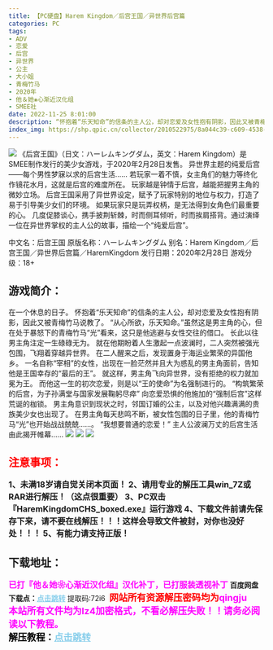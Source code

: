```yaml
---
title: 【PC硬盘】Harem Kingdom／后宫王国／异世界后宫篇
categories: PC
tags:
- ADV
- 恋爱
- 后宫
- 异世界
- 公主
- 大小姐
- 青梅竹马
- 2020年
- 他＆她❀心渐近汉化组
- SMEE社
date: 2022-11-25 8:01:00
description: “怀抱着“乐天知命”的信条的主人公，却对恋爱及女性抱有阴影，因此又被青梅竹马说教了。“从心所欲，乐天知命。”虽然这是男主角的心，但在处于暴怒下的青梅竹马“光”看来，这只是他逃避与女性交往的借口。长此以往男主角注定一生碌碌无为。就在他期盼着人生激起一点波澜时，二人突然被强光包围，飞翔着穿越异世界。在二人醒来之后，发现置身于海运业繁荣的异国他乡。一名自称“宰相”的女性，出现在一脸茫然并且大为惑乱的男主角面前，告知他是王国幸存的“最后的王”。
index_img: https://shp.qpic.cn/collector/2010522975/8a044c39-c609-4538-9508-dff9e65bcade/0
---
```

![](https://shp.qpic.cn/collector/2010522975/8a044c39-c609-4538-9508-dff9e65bcade/0)
《后宫王国》（日文：ハーレムキングダム，英文：Harem Kingdom）是SMEE制作发行的美少女游戏，于2020年2月28日发售。
异世界主题的纯爱后宫——每个男性梦寐以求的后宫生活……
若玩家一着不慎，女主角们的魅力等终化作镜花水月，这就是后宫的难度所在。
玩家越是钟情于后宫，越能把握男主角的微妙立场。
后宫王国采用了异世界设定，赋予了玩家特别的地位与权力，打造了易于引导美少女们的环境。
如果玩家只是玩弄权柄，是无法得到女角色们最重要的心。
几度促膝谈心，携手披荆斩棘，时而侧耳倾听，时而挨肩搭背。通过演绎一位在异世界掌权的主人公的故事，描绘一个“纯爱后宫”。

中文名：后宫王国
原版名称：ハーレムキングダム
别名：Harem Kingdom／后宫王国／异世界后宫篇／HaremKingdom
发行日期：2020年2月28日
游戏分级：18+

## 游戏简介：
在一个休息的日子。
怀抱着“乐天知命”的信条的主人公，却对恋爱及女性抱有阴影，因此又被青梅竹马说教了。
“从心所欲，乐天知命。”虽然这是男主角的心，但在处于暴怒下的青梅竹马“光”看来，这只是他逃避与女性交往的借口。
长此以往男主角注定一生碌碌无为。
就在他期盼着人生激起一点波澜时，二人突然被强光包围，飞翔着穿越异世界。
在二人醒来之后，发现置身于海运业繁荣的异国他乡。
一名自称“宰相”的女性，出现在一脸茫然并且大为惑乱的男主角面前，告知他是王国幸存的“最后的王”。
就这样，男主角飞向异世界，没有拒绝的权力就加冕为王。
而他这一生的初次恋爱，则是以“王的使命”为名强制进行的。
“构筑繁荣的后宫，为子孙满堂与国家发展鞠躬尽瘁”
向恋爱恐惧的他施加的“强制后宫”这样荒诞的枷锁。
男主角意识到现状之时，邻国订婚的公主，以及对他兴趣满满的贵族美少女也出现了。
在男主角每天悲鸣不断，被女性包围的日子里，他的青梅竹马“光”也开始战战兢兢……。
“我想要普通的恋爱！”
主人公波澜万丈的后宫生活由此揭开帷幕…… 
![](https://shp.qpic.cn/collector/2010522975/d8ea44b0-6e35-4cde-8bed-b46bbd9bfdc4/0)
![](https://shp.qpic.cn/collector/2010522975/aa1a53e6-b52f-497a-a63e-728e94e70858/0)
![](https://shp.qpic.cn/collector/2010522975/22b4b867-3d60-4dd1-bd6d-c34758986f5c/0)



## <font color=#FF0000 >注意事项：</font>
<font size=3><b>1、未满18岁请自觉关闭本页面！
2、请用专业的解压工具win_7Z或RAR进行解压！（这点很重要）
3、PC双击『HaremKingdomCHS_boxed.exe』运行游戏
4、下载文件前请先保存下来，请不要在线解压！！！这样会导致文件被封，对你也没好处！！！
5、有能力请支持正版！</b></font>

## 下载地址：
<font color=#FF00FF size=3>**已打『他＆她❀心渐近汉化组』汉化补丁，已打服装透视补丁**</font>
<b>百度网盘下载点：</b><a href="https://pan.baidu.com/s/1P-atUBtZ06OqfhsoQq-wlg?pwd=72i6" style="color: #87CEEB;"><b>点击跳转</b></a> 提取码:72i6
<a style="padding: 0" href="https://post.qingju.org/AD/"><img style="max-width:100%" src="https://img.acgus.top/i/2024/07/478f689b8021d8d499ab43d21acf137a.gif" alt=""></a>
<b><font color=#FF0000 size=4>网站所有资源解压密码均为</b></font><b><font color=#FF00FF size=4>qingju</font><font color=#FF0000 ></font></b><br><b><font color=#FF00FF size=4>本站所有文件均为lz4加密格式，不看必解压失败！！请务必阅读以下教程。</b></font><br><b><font color=#000 size=4>解压教程：</b><a href="https://post.qingju.org/tutorial/000/" style="color: #87CEEB;"><b>点击跳转</b></a>